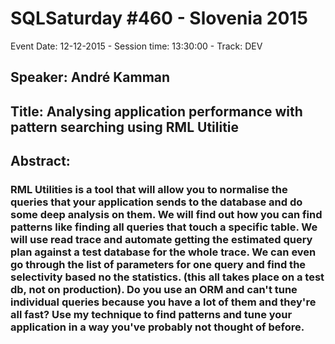 # SQLSaturday #460 - Slovenia 2015
Event Date: 12-12-2015 - Session time: 13:30:00 - Track: DEV
## Speaker: André Kamman
## Title: Analysing application performance with pattern searching using RML Utilitie
## Abstract:
### RML Utilities is a tool that will allow you to normalise the queries that your application sends to the database and do some deep analysis on them. We will find out how you can find patterns like finding all queries that touch a specific table. We will use read trace and automate getting the estimated query plan against a test database for the whole trace. We can even go through the list of parameters for one query and find the selectivity based no the statistics. (this all takes place on a test db, not on production). Do you use an ORM and can't tune individual queries because you have a lot of them and they're all fast? Use my technique to find patterns and tune your application in a way you've probably not thought of before.
